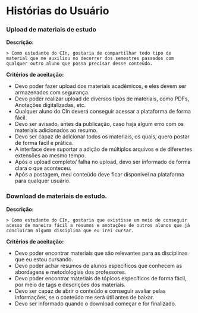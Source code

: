 # Histórias do Usuário

### Upload de materiais de estudo

**Descrição:** 
```
> Como estudante do CIn, gostaria de compartilhar todo tipo de material que me auxiliou no decorrer dos semestres passados com qualquer outro aluno que possa precisar desse conteúdo.
```

**Critérios de aceitação:**
* Devo poder fazer upload dos materiais acadêmicos, e eles devem ser armazenados com segurança.
* Devo poder realizar upload de diversos tipos de materiais, como PDFs, Anotações digitalizadas, etc.
* Qualquer aluno do CIn deverá conseguir acessar a plataforma de forma fácil.
* Devo ser avisado, antes da publicação, caso haja algum erro com os materiais adicionados ao resumo.
* Devo ser capaz de adicionar todos os materiais, os quais, quero postar de forma fácil e prática.
* A interface deve suportar a adição de múltiplos arquivos e de diferentes extensões ao mesmo tempo.
* Após o upload completo/ falha no upload, devo ser informado de forma clara o que aconteceu.
* Após a postagem, meu conteúdo deve ficar disponível na plataforma para qualquer usuário.
	

### Download de materiais de estudo.
	
**Descrição:**
```
> Como estudante do CIn, gostaria que existisse um meio de conseguir acesso de maneira fácil a resumos e anotações de outros alunos que já concluíram alguma disciplina que eu irei cursar.
```

**Critérios de aceitação:**
* Devo poder encontrar materiais que são relevantes para as disciplinas que eu estou cursando.
* Devo poder achar resumos de alunos específicos que conhecem as abordagens e metodologias dos professores.
* Devo poder encontrar materiais de tópicos específicos de forma fácil, por meio de tags e descrições dos materiais.
* Devo ser capaz de abrir o conteúdo e conseguir avaliar pelas informações, se o conteúdo me será útil antes de baixar.
* Devo ser informado quando o download começar e for finalizado.
